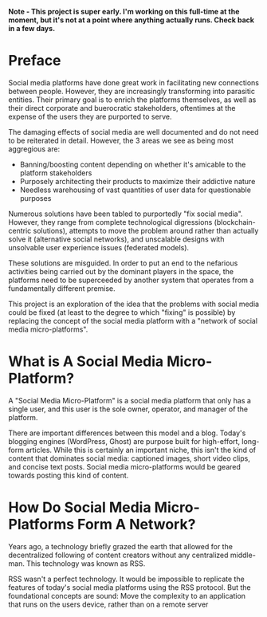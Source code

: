 
**Note - This project is super early. I'm working on this full-time at the moment, but it's not at a point where anything actually runs. Check back in a few days.**

# Preface

Social media platforms have done great work in facilitating new connections between people. However, they are increasingly transforming into parasitic entities. Their primary goal is to enrich the platforms themselves, as well as their direct corporate and buerocratic stakeholders, oftentimes at the expense of the users they are purported to serve.

The damaging effects of social media are well documented and do not need to be reiterated in detail. However, the 3 areas we see as being most aggregious are:

- Banning/boosting content depending on whether it's amicable to the platform stakeholders
- Purposely architecting their products to maximize their addictive nature
- Needless warehousing of vast quantities of user data for questionable purposes

Numerous solutions have been tabled to purportedly "fix social media". However, they range from complete technological digressions (blockchain-centric solutions), attempts to move the problem around rather than actually solve it (alternative social networks), and unscalable designs with unsolvable user experience issues (federated models).

These solutions are misguided. In order to put an end to the nefarious activities being carried out by the dominant players in the space, the platforms need to be superceeded by another system that operates from a fundamentally different premise. 

This project is an exploration of the idea that the problems with social media could be fixed (at least to the degree to which "fixing" is possible) by replacing the concept of the social media platform with a "network of social media micro-platforms".

# What is A Social Media Micro-Platform?

A "Social Media Micro-Platform" is a social media platform that only has a single user, and this user is the sole owner, operator, and manager of the platform.

There are important differences between this model and a blog. Today's blogging engines (WordPress, Ghost) are purpose built for high-effort, long-form articles. While this is certainly an important niche, this isn't the kind of content that dominates social media: captioned images, short video clips, and concise text posts. Social media micro-platforms would be geared towards posting this kind of content.

# How Do Social Media Micro-Platforms Form A Network?

Years ago, a technology briefly grazed the earth that allowed for the decentralized following of content creators without any centralized middle-man. This technology was known as RSS.

RSS wasn't a perfect technology. It would be impossible to replicate the features of today's social media platforms using the RSS protocol. But the foundational concepts are sound: Move the complexity to an application that runs on the users device, rather than on a remote server

